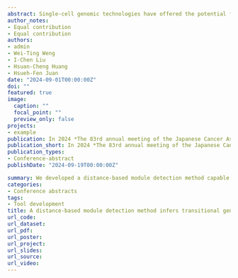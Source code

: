 ```yaml
---
abstract: Single-cell genomic technologies have offered the potential for uncovering gene modules, and discovering prospective drugs. While identifying signature gene sets has become popular in single-cell omics, module detection methods with transitional gene sets identification are still lacking. In this study, we introduce a distance-based module detection method, based on Pearson correlation coefficient matrix, with capacity of transitional gene set identification. We benchmark the method against current methods for module detection through calculating the ratio of modules corresponding to gene sets in Kyoto encyclopedia of genes and genomes pathway database. Next, we apply the method on dataset of 14 neuroblastoma patients, an embryonal malignancy cancer type in childhood, belonged to different cancer stages for revealing the stage transitional sets during cancer progression. Additionally, we reveal several drug candidates targeting the stage-transitional gene sets via drug repurposing, offering new treatment options for neuroblastoma. In summary, we present a distance-based gene module detection method capable of identifying transitional gene sets for further drug discovery analysis.
author_notes:
- Equal contribution
- Equal contribution
authors:
- admin
- Wei-Ting Weng
- I-Chen Liu
- Hsuan-Cheng Huang
- Hsueh-Fen Juan
date: "2024-09-01T00:00:00Z"
doi: ""
featured: true
image:
  caption: ""
  focal_point: ""
  preview_only: false
projects:
- example
publication: In 2024 *The 83rd annual meeting of the Japanese Cancer Association*
publication_short: In 2024 *The 83rd annual meeting of the Japanese Cancer Association*
publication_types:
- Conference-abstract
publishDate: "2024-09-19T00:00:00Z"

summary: We developed a distance-based module detection method capable of revealing module dynamics and identifying transitional genes between cancer stages.
categories: 
- Conference abstracts
tags:
- Tool development
title: A distance-based module detection method infers transitional gene sets and drug discovery via single-cell RNA sequencing
url_code:
url_dataset:
url_pdf:
url_poster: 
url_project:
url_slides:
url_source:
url_video:
---
```

